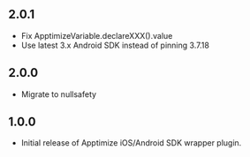 ## 2.0.1

* Fix ApptimizeVariable.declareXXX().value 
* Use latest 3.x Android SDK instead of pinning 3.7.18

## 2.0.0

* Migrate to nullsafety

## 1.0.0

* Initial release of Apptimize iOS/Android SDK wrapper plugin.
